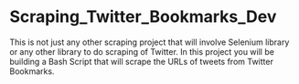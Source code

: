 # Scraping_Twitter_Bookmarks_Dev
This is not just any other scraping project that will involve Selenium library or any other library to do scraping of Twitter. In this project you will be building a Bash Script that will scrape the URLs of tweets from Twitter Bookmarks.
